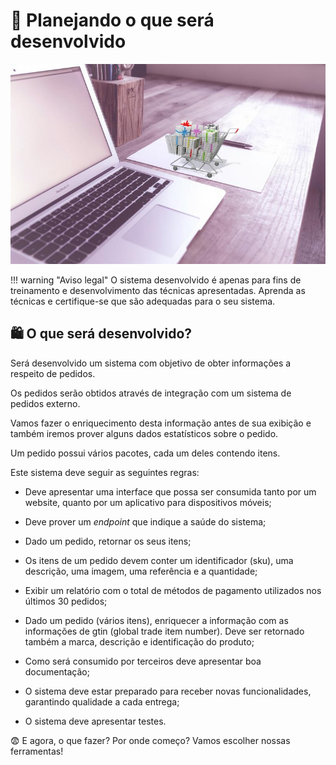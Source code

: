 # 💭 Planejando o que será desenvolvido 

![](imgs/projeto.jpg)

!!! warning "Aviso legal"
        O sistema desenvolvido é apenas para fins de treinamento e desenvolvimento das técnicas apresentadas. Aprenda as técnicas e certifique-se que são adequadas para o seu sistema.

## 🛍️ O que será desenvolvido?

Será desenvolvido um sistema com objetivo de obter informações a respeito de pedidos.

Os pedidos serão obtidos através de integração com um sistema de pedidos externo.

Vamos fazer o enriquecimento desta informação antes de sua exibição e também iremos prover alguns dados estatísticos sobre o pedido.

Um pedido possui vários pacotes, cada um deles contendo itens.

Este sistema deve seguir as seguintes regras:

* Deve apresentar uma interface que possa ser consumida tanto por um website, quanto por um aplicativo para dispositivos móveis;

* Deve prover um _endpoint_ que indique a saúde do sistema;

* Dado um pedido, retornar os seus itens;

* Os itens de um pedido devem conter um identificador (sku), uma descrição, uma imagem, uma referência e a quantidade;

* Exibir um relatório com o total de métodos de pagamento utilizados nos últimos 30 pedidos;

* Dado um pedido (vários itens), enriquecer a informação com as informações de gtin (global trade item number). Deve ser retornado também a marca, descrição e identificação do produto;

* Como será consumido por terceiros deve apresentar boa documentação;

* O sistema deve estar preparado para receber novas funcionalidades, garantindo qualidade a cada entrega;

* O sistema deve apresentar testes.

😨 E agora, o que fazer? Por onde começo? Vamos escolher nossas ferramentas!


